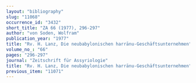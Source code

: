 ```yaml
---
layout: "bibliography"
slug: "11068"
occurrence_id: "3432"
short_title: "ZA 66 (1977), 296-297"
author: "von Soden, Wolfram"
publication_year: "1977"
title: "Rv. H. Lanz, Die neubabylonischen harrānu-Geschäftsunternehmen"
volume_no_: "66"
pages: "296-297"
journal: "Zeitschrift für Assyriologie"
title: "Rv. H. Lanz, Die neubabylonischen harrānu-Geschäftsunternehmen"
previous_item: "11071"
---
```

